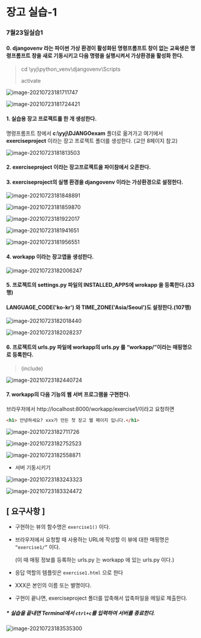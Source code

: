 # 장고 실습-1

### 7월23일실습1

#### 0. djangovenv 라는 파이썬 가상 환경이 활성화된 명령프롬프트 창이 없는 교육생은 명령프롬프트 창을 새로 기동시키고 다음 명령을 실행시켜서 가상환경을 활성화 한다.

> cd \yyj\python_venv\djangovenv\Scripts
>
> activate

![image-20210723181711747](md-images/image-20210723181711747.png)

![image-20210723181724421](md-images/image-20210723181724421.png)



#### 1. 실습용 장고 프로젝트를 한 개 생성한다.

명령프롬프트 창에서 **c:\yyj\DJANGOexam** 폴더로 옮겨가고 여기에서 **exerciseproject** 이라는 장고 프로젝트 폴더를 생성한다. (교안 8페이지 참고)

![image-20210723181813503](md-images/image-20210723181813503.png)



#### 2. exerciseproject 이라는 장고프로젝트을 파이참에서 오픈한다.



#### 3. exerciseproject의 실행 환경을 djangovenv 이라는 가상환경으로 설정한다.

![image-20210723181848891](md-images/image-20210723181848891.png)

![image-20210723181859870](md-images/image-20210723181859870.png)

![image-20210723181922017](md-images/image-20210723181922017.png)

![image-20210723181941651](md-images/image-20210723181941651.png)

![image-20210723181956551](md-images/image-20210723181956551.png)



#### 4. workapp 이라는 장고앱을 생성한다.

![image-20210723182006247](md-images/image-20210723182006247.png)




#### 5. 프로젝트의 settings.py 파일의 INSTALLED_APPS에 wrokapp 을 등록한다.(33행)
####   LANGUAGE_CODE('ko-kr') 와 TIME_ZONE('Asia/Seoul')도 설정한다.(107행)

![image-20210723182018440](md-images/image-20210723182018440.png)

![image-20210723182028237](md-images/image-20210723182028237.png)



#### 6. 프로젝트의 urls.py 파일에 workapp의 urls.py 를 “workapp/”이라는 매핑명으로 등록한다.

> (include)

![image-20210723182440724](md-images/image-20210723182440724.png)



#### 7. workapp의 다음 기능의 웹 서버 프로그램을 구현한다.

브라우저에서 http://localhost:8000/workapp/exercise1/이라고 요청하면 
```html
<h1> 안녕하세요? xxx가 만든 첫 장고 웹 페이지 입니다.</h1>         
```



![image-20210723182711726](md-images/image-20210723182711726.png)

![image-20210723182752523](md-images/image-20210723182752523.png)

![image-20210723182558871](md-images/image-20210723182558871.png)



* 서버 기동시키기

![image-20210723183243323](md-images/image-20210723183243323.png)

![image-20210723183324472](md-images/image-20210723183324472.png)

## [ 요구사항 ]

- 구현하는 뷰의 함수명은 `exercise1()` 이다.

- 브라우저에서 요청할 때 사용하는 URL에 작성할 이 뷰에 대한 매핑명은  `“exercise1/”` 이다.

   (이 때 매핑 정보를 등록하는 urls.py 는 workapp 에 있는 urls.py 이다.)

- 응답 역할의 템플릿은 `exercise1.html` 으로 한다

- XXX은 본인의 이름 또는 별명이다.

- 구현이 끝나면, exerciseproject 폴더를 압축해서 압축파일을 메일로 제출한다. 





##### * 실습을 끝내면 Terminal에서 `ctrl+c`를 입력하여 서버를 종료한다.

![image-20210723183535300](md-images/image-20210723183535300.png)